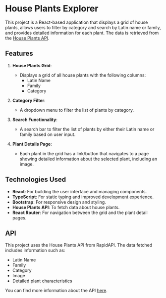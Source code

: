 # House Plants Explorer

This project is a React-based application that displays a grid of house plants, allows users to filter by category and search by Latin name or family, and provides detailed information for each plant. The data is retrieved from the [House Plants API](https://rapidapi.com/mnai01/api/house-plants2/).

## Features

1. **House Plants Grid**:
   - Displays a grid of all house plants with the following columns:
     - Latin Name
     - Family
     - Category

2. **Category Filter**:
   - A dropdown menu to filter the list of plants by category.

3. **Search Functionality**:
   - A search bar to filter the list of plants by either their Latin name or family based on user input.

4. **Plant Details Page**:
   - Each plant in the grid has a link/button that navigates to a page showing detailed information about the selected plant, including an image.

## Technologies Used

- **React**: For building the user interface and managing components.
- **TypeScript**: For static typing and improved development experience.
- **Bootstrap**: For responsive design and styling.
- **House Plants API**: To fetch data about house plants.
- **React Router**: For navigation between the grid and the plant detail pages.

## API

This project uses the House Plants API from RapidAPI. The data fetched includes information such as:

- Latin Name
- Family
- Category
- Image
- Detailed plant characteristics

You can find more information about the API [here](https://rapidapi.com/mnai01/api/house-plants2/).
